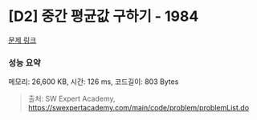 # [D2] 중간 평균값 구하기 - 1984 

[문제 링크](https://swexpertacademy.com/main/code/problem/problemDetail.do?contestProbId=AV5Pw_-KAdcDFAUq) 

### 성능 요약

메모리: 26,600 KB, 시간: 126 ms, 코드길이: 803 Bytes



> 출처: SW Expert Academy, https://swexpertacademy.com/main/code/problem/problemList.do